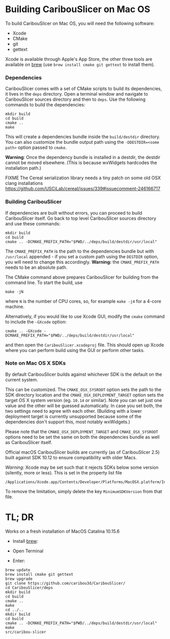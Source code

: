 
# Building CaribouSlicer on Mac OS

To build CaribouSlicer on Mac OS, you will need the following software:

- Xcode
- CMake
- git
- gettext

Xcode is available through Apple's App Store, the other three tools are available on
[brew](https://brew.sh/) (use `brew install cmake git gettext` to install them).

### Dependencies

CaribouSlicer comes with a set of CMake scripts to build its dependencies, it lives in the `deps` directory.
Open a terminal window and navigate to CaribouSlicer sources directory and then to `deps`.
Use the following commands to build the dependencies:

    mkdir build
    cd build
    cmake ..
    make

This will create a dependencies bundle inside the `build/destdir` directory.
You can also customize the bundle output path using the `-DDESTDIR=<some path>` option passed to `cmake`.

**Warning**: Once the dependency bundle is installed in a destdir, the destdir cannot be moved elsewhere.
(This is because wxWidgets hardcodes the installation path.)

FIXME The Cereal serialization library needs a tiny patch on some old OSX clang installations
https://github.com/USCiLab/cereal/issues/339#issuecomment-246166717


### Building CaribouSlicer

If dependencies are built without errors, you can proceed to build CaribouSlicer itself.
Go back to top level CaribouSlicer sources directory and use these commands:

    mkdir build
    cd build
    cmake .. -DCMAKE_PREFIX_PATH="$PWD/../deps/build/destdir/usr/local"

The `CMAKE_PREFIX_PATH` is the path to the dependencies bundle but with `/usr/local` appended - if you set a custom path
using the `DESTDIR` option, you will need to change this accordingly. **Warning:** the `CMAKE_PREFIX_PATH` needs to be an absolute path.

The CMake command above prepares CaribouSlicer for building from the command line.
To start the build, use

    make -jN

where `N` is the number of CPU cores, so, for example `make -j4` for a 4-core machine.

Alternatively, if you would like to use Xcode GUI, modify the `cmake` command to include the `-GXcode` option:

    cmake .. -GXcode -DCMAKE_PREFIX_PATH="$PWD/../deps/build/destdir/usr/local"

and then open the `CaribouSlicer.xcodeproj` file.
This should open up Xcode where you can perform build using the GUI or perform other tasks.

### Note on Mac OS X SDKs

By default CaribouSlicer builds against whichever SDK is the default on the current system.

This can be customized. The `CMAKE_OSX_SYSROOT` option sets the path to the SDK directory location
and the `CMAKE_OSX_DEPLOYMENT_TARGET` option sets the target OS X system version (eg. `10.14` or similar).
Note you can set just one value and the other will be guessed automatically.
In case you set both, the two settings need to agree with each other. (Building with a lower deployment target
is currently unsupported because some of the dependencies don't support this, most notably wxWidgets.)

Please note that the `CMAKE_OSX_DEPLOYMENT_TARGET` and `CMAKE_OSX_SYSROOT` options need to be set the same
on both the dependencies bundle as well as CaribouSlicer itself.

Official macOS CaribouSlicer builds are currently (as of CaribouSlicer 2.5) built against SDK 10.12 to ensure compatibility with older Macs.

_Warning:_ Xcode may be set such that it rejects SDKs below some version (silently, more or less).
This is set in the property list file

    /Applications/Xcode.app/Contents/Developer/Platforms/MacOSX.platform/Info.plist

To remove the limitation, simply delete the key `MinimumSDKVersion` from that file.


# TL; DR

Works on a fresh installation of MacOS Catalina 10.15.6

- Install [brew](https://brew.sh/):
- Open Terminal
    
- Enter:

```
brew update
brew install cmake git gettext
brew upgrade
git clone https://github.com/caribou3d/CaribouSlicer/
cd CaribouSlicer/deps
mkdir build
cd build
cmake ..
make
cd ../..
mkdir build
cd build
cmake .. -DCMAKE_PREFIX_PATH="$PWD/../deps/build/destdir/usr/local"
make
src/caribou-slicer
```

